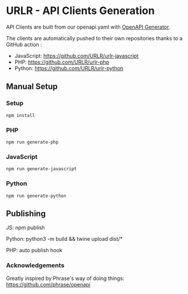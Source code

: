 # URLR - API Clients Generation

API Clients are built from our openapi.yaml with [OpenAPI Generator](https://github.com/OpenAPITools/openapi-generator).

The clients are automatically pushed to their own repositories thanks to a GitHub action :

- JavaScript: https://github.com/URLR/urlr-javascript
- PHP: https://github.com/URLR/urlr-php
- Python: https://github.com/URLR/urlr-python

## Manual Setup

### Setup

```
npm install
```

### PHP

```
npm run generate-php
```

### JavaScript

```
npm run generate-javascript
```

### Python

```
npm run generate-python
```

## Publishing

JS: npm publish

Python: python3 -m build && twine upload dist/*

PHP: auto publish hook

### Acknowledgements

Greatly inspired by Phrase's way of doing things: https://github.com/phrase/openapi